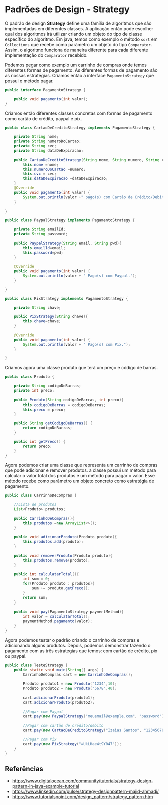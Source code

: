 # Padrões de Design - Strategy

O padrão de design **Strategy** define uma família de algoritmos que são implementadas em diferentes
classes. A aplicação então pode escolher qual dos algoritmos irá utilizar criando um objeto do
tipo de classe específico do algoritmo. Em java, temos como exemplo o método ``sort`` em
``Collections`` que recebe como parâmetro um objeto do tipo ``Comparator``. Assim, o algoritmo
funciona de maneira diferente para cada diferente implementação do ``Comparator`` recebido.

Podemos pegar como exemplo um carrinho de compras onde temos diferentes formas de pagamento.
As diferentes formas de pagamento são as nossas estratégias. Criamos então a interface
``PagamentoStrategy`` que possui o método pagar.

```java
public interface PagamentoStrategy {

	public void pagamento(int valor);
}
```

Criamos então diferentes classes concretas com formas de pagamento como cartão de crédito,
paypal e pix.

```java
public class CartaoDeCreditoStrategy implements PagamentoStrategy {

	private String nome;
	private String numeroDoCartao;
	private String cvc;
	private String dataDeExpiracao;
	
	public CartaoDeCreditoStrategy(String nome, String numero, String cvc, String dataDeExpiracao){
		this.nome =nome;
		this.numeroDoCartao =numero;
		this.cvc = cvc;
		this.dataDeExpiracao =dataDeExpiracao;
	}
	@Override
	public void pagamento(int valor) {
		System.out.println(valor +" pago(s) com Cartão de Crédito/Debito");
	}

}
```
```java
public class PaypalStrategy implements PagamentoStrategy {

	private String emailId;
	private String password;
	
	public PaypalStrategy(String email, String pwd){
		this.emailId=email;
		this.password=pwd;
	}
	
	@Override
	public void pagamento(int valor) {
		System.out.println(valor + " Pago(s) com Paypal.");
	}

}
```

```java
public class PixStrategy implements PagamentoStrategy {

	private String chave;

	public PixStrategy(String chave){
		this.chave=chave;
	}
	
	@Override
	public void pagamento(int valor) {
		System.out.println(valor + " Pago(s) com Pix.");
	}

}
```

Criamos agora uma classe produto que terá um preço e código de barras.

```java
public class Produto {

	private String codigoDeBarras;
	private int preco;
	
	public Produto(String codigoDeBarras, int preco){
		this.codigoDeBarras = codigoDeBarras;
		this.preco = preco;
	}

	public String getCodigoDeBarras() {
		return codigoDeBarras;
	}

	public int getPreco() {
		return preco;
	}
}
```

Agora podemos criar uma classe que representa um carrinho de compras que pode adicionar e
remover produtos. a classe possui um método para calcular o valor total dos produtos e
um método para pagar o valor. Esse método recebe como parâmetro um objeto concreto como
estratégia de pagamento.

```java
public class CarrinhoDeCompras {

	//Lista de produtos
	List<Produto> produtos;
	
	public CarrinhoDeCompras(){
		this.produtos =new ArrayList<>();
	}
	
	public void adicionarProduto(Produto produto){
		this.produtos.add(produto);
	}
	
	public void removerProduto(Produto produto){
		this.produtos.remove(produto);
	}
	
	public int calculatarTotal(){
		int sum = 0;
		for(Produto produto : produtos){
			sum += produto.getPreco();
		}
		return sum;
	}
	
	public void pay(PagamentoStrategy paymentMethod){
		int valor = calculatarTotal();
		paymentMethod.pagamento(valor);
	}
}
```

Agora podemos testar o padrão criando o carrinho de compras e adicionando alguns produtos.
Depois, podemos demonstrar fazendo o pagamento com as três estratégias que temos: com cartão
de crédito, pix  ou paypal.

```java
public class TesteStrategy {
	public static void main(String[] args) {
		CarrinhoDeCompras cart = new CarrinhoDeCompras();
		
		Produto produto1 = new Produto("1234",10);
		Produto produto2 = new Produto("5678",40);
		
		cart.adicionarProduto(produto1);
		cart.adicionarProduto(produto2);
		
		//Pagar com Paypal
		cart.pay(new PaypalStrategy("meuemail@example.com", "password"));
		
		//Pagar com cartão de crédito/débito
		cart.pay(new CartaoDeCreditoStrategy("Izaias Santos", "1234567890123456", "786", "12/15"));

		//Pagar com Pix
		cart.pay(new PixStrategy("=UkLHae4t9Y047"));
	}
}
```

## Referências
- https://www.digitalocean.com/community/tutorials/strategy-design-pattern-in-java-example-tutorial
- https://www.linkedin.com/pulse/strategy-designpattern-majid-ahmadi/
- https://www.tutorialspoint.com/design_pattern/strategy_pattern.htm


